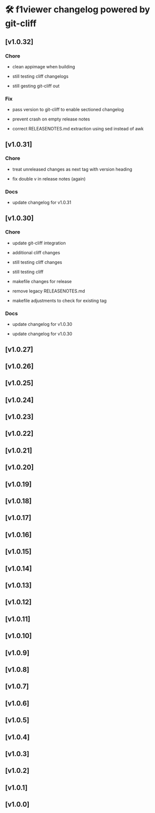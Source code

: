 # 🛠️ f1viewer changelog powered by git-cliff

## [v1.0.32]


### Chore


- clean appimage when building

- still testing cliff changelogs

- still gesting git-cliff out



### Fix


- pass version to git-cliff to enable sectioned changelog

- prevent crash on empty release notes

- correct RELEASENOTES.md extraction using sed instead of awk




## [v1.0.31]


### Chore


- treat unreleased changes as next tag with version heading

- fix double v in release notes (again)



### Docs


- update changelog for v1.0.31




## [v1.0.30]


### Chore


- update git-cliff integration

- additional cliff changes

- still testing cliff changes

- still testing cliff

- makefile changes for release

- remove legacy RELEASENOTES.md

- makefile adjustments to check for existing tag



### Docs


- update changelog for v1.0.30

- update changelog for v1.0.30




## [v1.0.27]



## [v1.0.26]



## [v1.0.25]



## [v1.0.24]



## [v1.0.23]



## [v1.0.22]



## [v1.0.21]



## [v1.0.20]



## [v1.0.19]



## [v1.0.18]



## [v1.0.17]



## [v1.0.16]



## [v1.0.15]



## [v1.0.14]



## [v1.0.13]



## [v1.0.12]



## [v1.0.11]



## [v1.0.10]



## [v1.0.9]



## [v1.0.8]



## [v1.0.7]



## [v1.0.6]



## [v1.0.5]



## [v1.0.4]



## [v1.0.3]



## [v1.0.2]



## [v1.0.1]



## [v1.0.0]


